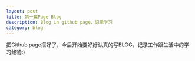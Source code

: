 ```yaml
---
layout: post
title: 第一篇Page Blog
description: Blog in github page，记录学习
category: blog
---
```

把Github page搭好了，今后开始要好好认真的写BLOG，记录工作跟生活中的学习经验:)

